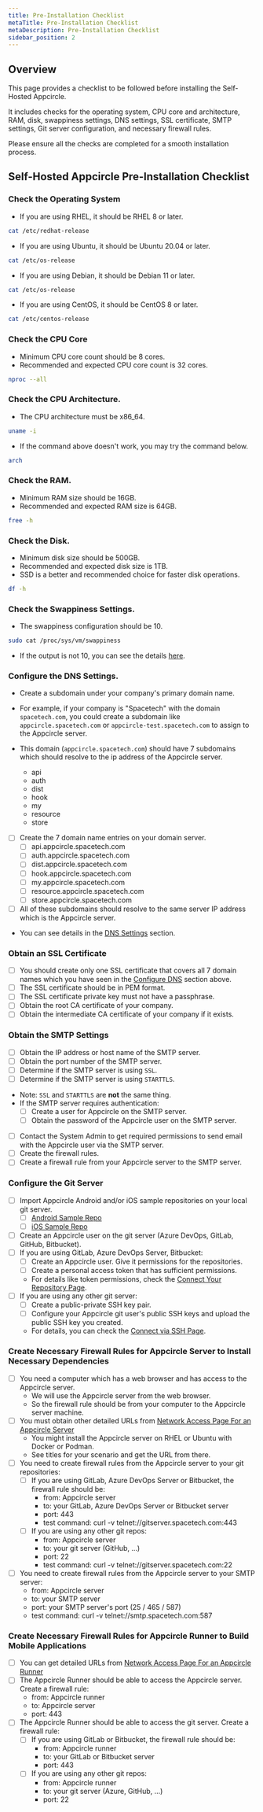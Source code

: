 ```yaml
---
title: Pre-Installation Checklist
metaTitle: Pre-Installation Checklist
metaDescription: Pre-Installation Checklist
sidebar_position: 2
---
```


## Overview

This page provides a checklist to be followed before installing the Self-Hosted Appcircle.

It includes checks for the operating system, CPU core and architecture, RAM, disk, swappiness settings, DNS settings, SSL certificate, SMTP settings, Git server configuration, and necessary firewall rules.

Please ensure all the checks are completed for a smooth installation process.

## Self-Hosted Appcircle Pre-Installation Checklist

### Check the Operating System

- If you are using RHEL, it should be RHEL 8 or later.

```bash
cat /etc/redhat-release
```

- If you are using Ubuntu, it should be Ubuntu 20.04 or later.

```bash
cat /etc/os-release
```

- If you are using Debian, it should be Debian 11 or later.

```bash
cat /etc/os-release
```

- If you are using CentOS, it should be CentOS 8 or later.

```bash
cat /etc/centos-release
```

### Check the CPU Core

- Minimum CPU core count should be 8 cores.
- Recommended and expected CPU core count is 32 cores.

```bash
nproc --all
```

### Check the CPU Architecture.

- The CPU architecture must be x86_64.

```bash
uname -i
```

- If the command above doesn't work, you may try the command below.

```bash
arch
```

### Check the RAM.

- Minimum RAM size should be 16GB.
- Recommended and expected RAM size is 64GB.

```bash
free -h
```

### Check the Disk.

- Minimum disk size should be 500GB.
- Recommended and expected disk size is 1TB.
- SSD is a better and recommended choice for faster disk operations.

```bash
df -h
```

### Check the Swappiness Settings.

- The swappiness configuration should be 10.

```bash
sudo cat /proc/sys/vm/swappiness
```

- If the output is not 10, you can see the details [here](docker.md#swappiness).

### Configure the DNS Settings.

- Create a subdomain under your company's primary domain name.

- For example, if your company is "Spacetech" with the domain `spacetech.com`, you could create a subdomain like `appcircle.spacetech.com` or `appcircle-test.spacetech.com` to assign to the Appcircle server.

- This domain (`appcircle.spacetech.com`) should have 7 subdomains which should resolve to the ip address of the Appcircle server.
  - api
  - auth
  - dist
  - hook
  - my
  - resource
  - store
- [ ] Create the 7 domain name entries on your domain server.
  - [ ] api.appcircle.spacetech.com
  - [ ] auth.appcircle.spacetech.com
  - [ ] dist.appcircle.spacetech.com
  - [ ] hook.appcircle.spacetech.com
  - [ ] my.appcircle.spacetech.com
  - [ ] resource.appcircle.spacetech.com
  - [ ] store.appcircle.spacetech.com
- [ ] All of these subdomains should resolve to the same server IP address which is the Appcircle server.

- You can see details in the [DNS Settings](./docker.md#4-dns-settings) section.

### Obtain an SSL Certificate

- [ ] You should create only one SSL certificate that covers all 7 domain names which you have seen in the [Configure DNS](#configure-the-dns-settings) section above.
- [ ] The SSL certificate should be in PEM format.
- [ ] The SSL certificate private key must not have a passphrase.
- [ ] Obtain the root CA certificate of your company.
- [ ] Obtain the intermediate CA certificate of your company if it exists.

### Obtain the SMTP Settings

- [ ] Obtain the IP address or host name of the SMTP server.
- [ ] Obtain the port number of the SMTP server.
- [ ] Determine if the SMTP server is using `SSL`.
- [ ] Determine if the SMTP server is using `STARTTLS`.
- Note: `SSL` and `STARTTLS` are **not** the same thing.
- If the SMTP server requires authentication:
  - [ ] Create a user for Appcircle on the SMTP server.
  - [ ] Obtain the password of the Appcircle user on the SMTP server.
- [ ] Contact the System Admin to get required permissions to send email with the Appcircle user via the SMTP server.
- [ ] Create the firewall rules.
- [ ] Create a firewall rule from your Appcircle server to the SMTP server.

### Configure the Git Server

- [ ] Import Appcircle Android and/or iOS sample repositories on your local git server.
  - [ ] [Android Sample Repo](https://github.com/appcircleio/appcircle-sample-android)
  - [ ] [iOS Sample Repo](https://github.com/appcircleio/appcircle-sample-ios)
- [ ] Create an Appcircle user on the git server (Azure DevOps, GitLab, GitHub, Bitbucket).
- [ ] If you are using GitLab, Azure DevOps Server, Bitbucket:
  - [ ] Create an Appcircle user. Give it permissions for the repositories.
  - [ ] Create a personal access token that has sufficient permissions.
  - For details like token permissions, check the [Connect Your Repository Page](../../build/adding-a-build-profile#connect-your-repository).
- [ ] If you are using any other git server:
  - [ ] Create a public-private SSH key pair.
  - [ ] Configure your Appcircle git user's public SSH keys and upload the public SSH key you created.
  - For details, you can check the [Connect via SSH Page](../../build/adding-a-build-profile/connecting-to-private-repository-via-ssh.md).

### Create Necessary Firewall Rules for Appcircle Server to Install Necessary Dependencies

- [ ] You need a computer which has a web browser and has access to the Appcircle server.
  - We will use the Appcircle server from the web browser.
  - So the firewall rule should be from your computer to the Appcircle server machine.
- [ ] You must obtain other detailed URLs from [Network Access Page For an Appcircle Server](../configure-server/network-access.md)
  - You might install the Appcircle server on RHEL or Ubuntu with Docker or Podman.
  - See titles for your scenario and get the URL from there.
- [ ] You need to create firewall rules from the Appcircle server to your git repositories:
  - [ ] If you are using GitLab, Azure DevOps Server or Bitbucket, the firewall rule should be:
    - from: Appcircle server
    - to: your GitLab, Azure DevOps Server or Bitbucket server
    - port: 443
    - test command: curl -v telnet://gitserver.spacetech.com:443
  - [ ] If you are using any other git repos:
    - from: Appcircle server
    - to: your git server (GitHub, ...)
    - port: 22
    - test command: curl -v telnet://gitserver.spacetech.com:22
- [ ] You need to create firewall rules from the Appcircle server to your SMTP server:
  - from: Appcircle server
  - to: your SMTP server
  - port: your SMTP server's port (25 / 465 / 587)
  - test command: curl -v telnet://smtp.spacetech.com:587

### Create Necessary Firewall Rules for Appcircle Runner to Build Mobile Applications

- [ ] You can get detailed URLs from [Network Access Page For an Appcircle Runner](../configure-server/network-access.md#external-resources-access-when-running-build-pipeline)
- [ ] The Appcircle Runner should be able to access the Appcircle server. Create a firewall rule:
  - from: Appcircle runner
  - to: Appcircle server
  - port: 443
- [ ] The Appcircle Runner should be able to access the git server. Create a firewall rule:
  - [ ] If you are using GitLab or Bitbucket, the firewall rule should be:
    - from: Appcircle runner
    - to: your GitLab or Bitbucket server
    - port: 443
  - [ ] If you are using any other git repos:
    - from: Appcircle runner
    - to: your git server (Azure, GitHub, ...)
    - port: 22

```

```
